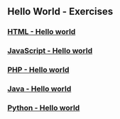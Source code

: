 ## Hello World - Exercises 

### [HTML - Hello world](00-HTML)

### [JavaScript - Hello world](01-JavaScript)

### [PHP - Hello world](02-PHP)

### [Java - Hello world](03-Java)

### [Python - Hello world](04-python)

